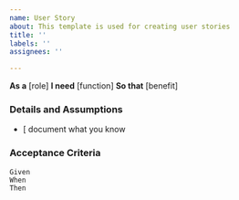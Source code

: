 ```yaml
---
name: User Story
about: This template is used for creating user stories
title: ''
labels: ''
assignees: ''

---
```


**As a** [role]
**I need** [function]
**So that** [benefit]

### Details and Assumptions

- [ document what you know

### Acceptance Criteria  
   
```gherkin
Given
When
Then
```
